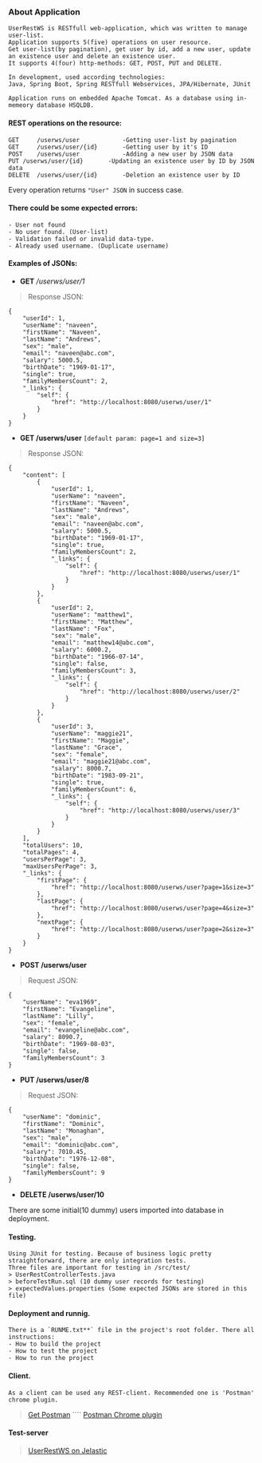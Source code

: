 ### About Application
```
UserRestWS is RESTfull web-application, which was written to manage user-list.
Application supports 5(five) operations on user resource. 
Get user-list(by pagination), get user by id, add a new user, update an existence user and delete an existence user.
It supports 4(four) http-methods: GET, POST, PUT and DELETE.

In development, used according technologies:
Java, Spring Boot, Spring RESTfull Webservices, JPA/Hibernate, JUnit

Application runs on embedded Apache Tomcat. As a database using in-memeory database HSQLDB. 
```

#### REST operations on the resource:
```
GET 	/userws/user 			-Getting user-list by pagination
GET 	/userws/user/{id}		-Getting user by it's ID
POST 	/userws/user 			-Adding a new user by JSON data
PUT	/userws/user/{id} 		-Updating an existence user by ID by JSON data
DELETE 	/userws/user/{id} 		-Deletion an existence user by ID
```

Every operation returns `"User" JSON` in success case. 
#### There could be some expected errors:
```
- User not found
- No user found. (User-list)
- Validation failed or invalid data-type.
- Already used username. (Duplicate username)
```

#### Examples of JSONs:

* **GET** */userws/user/1* 
> Response JSON:
```
{
    "userId": 1,
    "userName": "naveen",
    "firstName": "Naveen",
    "lastName": "Andrews",
    "sex": "male",
    "email": "naveen@abc.com",
    "salary": 5000.5,
    "birthDate": "1969-01-17",
    "single": true,
    "familyMembersCount": 2,
    "_links": {
        "self": {
            "href": "http://localhost:8080/userws/user/1"
        }
    }
}
```

* **GET /userws/user** `[default param: page=1 and size=3]`
> Response JSON:
```
{
    "content": [
        {
            "userId": 1,
            "userName": "naveen",
            "firstName": "Naveen",
            "lastName": "Andrews",
            "sex": "male",
            "email": "naveen@abc.com",
            "salary": 5000.5,
            "birthDate": "1969-01-17",
            "single": true,
            "familyMembersCount": 2,
            "_links": {
                "self": {
                    "href": "http://localhost:8080/userws/user/1"
                }
            }
        },
        {
            "userId": 2,
            "userName": "matthew1",
            "firstName": "Matthew",
            "lastName": "Fox",
            "sex": "male",
            "email": "matthew14@abc.com",
            "salary": 6000.2,
            "birthDate": "1966-07-14",
            "single": false,
            "familyMembersCount": 3,
            "_links": {
                "self": {
                    "href": "http://localhost:8080/userws/user/2"
                }
            }
        },
        {
            "userId": 3,
            "userName": "maggie21",
            "firstName": "Maggie",
            "lastName": "Grace",
            "sex": "female",
            "email": "maggie21@abc.com",
            "salary": 8000.7,
            "birthDate": "1983-09-21",
            "single": true,
            "familyMembersCount": 6,
            "_links": {
                "self": {
                    "href": "http://localhost:8080/userws/user/3"
                }
            }
        }
    ],
    "totalUsers": 10,
    "totalPages": 4,
    "usersPerPage": 3,
    "maxUsersPerPage": 3,
    "_links": {
        "firstPage": {
            "href": "http://localhost:8080/userws/user?page=1&size=3"
        },
        "lastPage": {
            "href": "http://localhost:8080/userws/user?page=4&size=3"
        },
        "nextPage": {
            "href": "http://localhost:8080/userws/user?page=2&size=3"
        }
    }
}
```

* **POST /userws/user**
> Request JSON:
```
{
    "userName": "eva1969",
    "firstName": "Evangeline",
    "lastName": "Lilly",
    "sex": "female",
    "email": "evangeline@abc.com",
    "salary": 8090.7,
    "birthDate": "1969-08-03",
    "single": false,
    "familyMembersCount": 3
}
```

* **PUT /userws/user/8**
> Request JSON:
```
{
    "userName": "dominic",
    "firstName": "Dominic",
    "lastName": "Monaghan",
    "sex": "male",
    "email": "dominic@abc.com",
    "salary": 7010.45,
    "birthDate": "1976-12-08",
    "single": false,
    "familyMembersCount": 9
}
```

* **DELETE /userws/user/10**


There are some initial(10 dummy) users imported into database in deployment.


#### Testing.
```
Using JUnit for testing. Because of business logic pretty straightforward, there are only integration tests.
Three files are important for testing in /src/test/
> UserRestControllerTests.java
> beforeTestRun.sql (10 dummy user records for testing)
> expectedValues.properties (Some expected JSONs are stored in this file)
```

#### Deployment and runnig.
```
There is a `RUNME.txt**` file in the project's root folder. There all instructions:
- How to build the project
- How to test the project
- How to run the project
```

#### Client.
```
As a client can be used any REST-client. Recommended one is 'Postman' chrome plugin. 
```
> [Get Postman](https://www.getpostman.com/) ````
> [Postman Chrome plugin](https://chrome.google.com/webstore/detail/postman/fhbjgbiflinjbdggehcddcbncdddomop) 


#### Test-server
> [UserRestWS on Jelastic](http://env-3412982.jelastic.regruhosting.ru/userws/user)



